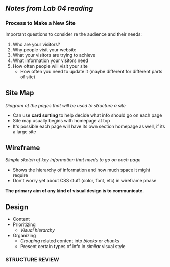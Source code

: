 ## *Notes from Lab 04 reading*

### Process to Make a New Site

Important questions to consider re the audience and their needs:

1. Who are your visitors? 
2. Why people visit your website
3. What your visitors are trying to achieve
4. What information your visitors need
5. How often people will visit your site
    - How often you need to update it (maybe different for different parts of site)

## Site Map
*Diagram of the pages that will be used to structure a site*

- Can use **card sorting** to help decide what info should go on each page
- Site map usually begins with homepage at top
- It's possible each page will have its own section homepage as well, if its a large site


## Wireframe
*Simple sketch of key information that needs to go on each page*

- Shows the hierarchy of information and how much space it might require
- Don't worry yet about CSS stuff (color, font, etc) in wireframe phase

**The primary aim of any kind of visual design is to communicate.**

## Design

- Content
- Prioritizing 
    - *Visual hierarchy*
- Organizing 
    - *Grouping* related content into *blocks* or *chunks*
    - Present certain types of info in *similar* visual style

### STRUCTURE REVIEW
